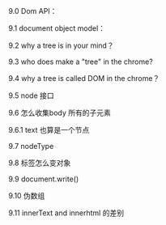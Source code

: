 9.0 Dom API：<br>

9.1 document object model：<br>

9.2 why a tree is in your  mind？<br>

9.3 who does make a "tree" in  the chrome?<br>

9.4 why a tree  is called  DOM in the chrome？<br>

9.5 node 接口<br>



9.6 怎么收集body 所有的子元素<br>

9.6.1 text 也算是一个节点<br>

9.7 nodeType <br>

9.8 标签怎么变对象<br>

9.9 document.write()

9.10 伪数组<br>

9.11 innerText and innerhtml 的差别<br>




     
